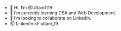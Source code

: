 - 👋 Hi, I’m @Uttam1119
- 🌱 I’m currently learning DSA and Web Development.
- 💞️ I’m looking to collaborate on LinkedIn.
- 📫 LinkedIn id: uttam_19

 
